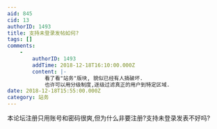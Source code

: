 ```yaml
---
aid: 845
cid: 13
authorID: 1493
title: 支持未登录发帖如何?
tags: []
comments:
    -
        authorID: 1493
        addTime: 2018-12-18T16:10:00.000Z
        content: |-
            看了看"站务"版块, 貌似已经有人搞破坏.  
            也许可以用分级制度,逐级过滤真正的用户到特定区域.
date: 2018-12-18T15:55:00.000Z
category: 站务
---
```


本论坛注册只用账号和密码很爽,但为什么非要注册?支持未登录发表不好吗?

